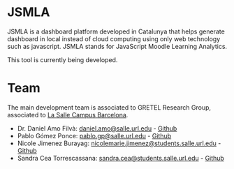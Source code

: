 # JSMLA
JSMLA is a dashboard platform developed in Catalunya that helps generate dashboard in local instead of cloud computing using only web technology such as javascript. JSMLA stands for JavaScript Moodle Learning Analytics.

This tool is currently being developed.

# Team
The main development team is associated to GRETEL Research Group, associated to [La Salle Campus Barcelona](https://www.salleurl.edu/en).
- Dr. Daniel Amo Filvà: daniel.amo@salle.url.edu - [Github](https://github.com/danielamof/)
- Pablo Gómez Ponce: pablo.gp@salle.url.edu - [Github](https://github.com/pgomezponce)
- Nicole Jimenez Burayag: nicolemarie.jimenez@students.salle.url.edu - [Github](https://github.com/nickj10)
- Sandra Cea Torrescassana: sandra.cea@students.salle.url.edu - [Github](https://github.com/sandracea)

#

